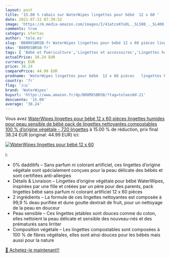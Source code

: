 ```yaml
---
layout: post
title: '15.00 % rabais sur WaterWipes lingettes pour bébé  12 x 60 '
date: 2021-07-22 07:39:52
image: 'https://m.media-amazon.com/images/I/41atzxKYxDL._SL500_._SL400_.jpg'
comments: true
category: ofertas
author: 'tole.es'
slug: 'B08MXSBRSB-fr WaterWipes lingettes pour bébé 12 x 60 pièces lingettes...'
sku: 'B08MXSBRSB-fr'
tags: [ 'Bébé et Puériculture','Lingettes et accessoires','Lingettes humides','Toilette de bébé','waterwipes', ]
actualPrice: 38.24 EUR
currency: EUR
price: 38.24
comparePrice: 44.99 EUR
prodname: 'WaterWipes lingettes pour bébé  12 x 60 pièces   lingettes humides pour peau sensible de bébé  pack de lingettes nettoyantes compostables 100 % d’origine végétale - 720 lingettes'
country: 'fr'
flag: '🇫🇷'
brand: 'WaterWipes'
buyurl: 'https://www.amazon.fr/dp/B08MXSBRSB/?tag=tolees0d-21'
descuento: '15.00'
average: '38.24'
---
```


Vous avez [WaterWipes lingettes pour bébé  12 x 60 pièces   lingettes humides pour peau sensible de bébé  pack de lingettes nettoyantes compostables 100 % d’origine végétale - 720 lingettes](https://www.amazon.fr/dp/B08MXSBRSB/?tag=tolees0d-21)  à  15.00 % de réduction, prix final  38.24 EUR (original: 44.99 EUR) ici:

[![WaterWipes lingettes pour bébé  12 x 60 ](https://m.media-amazon.com/images/I/41atzxKYxDL._SL500_._SL400_.jpg)](https://www.amazon.fr/dp/B08MXSBRSB/?tag=tolees0d-21)

ℹ️:

- 0% dadditifs – Sans parfum ni colorant artificiel, ces lingettes d’origine végétale sont spécialement conçues pour la peau délicate des bébés et sont certifiées anti-allergies
- Détails & Livraison – Lingettes d’origine végétale pour bébé WaterWipes, inspirées par une fille et créées par un père pour des parents, pack lingettes bébé sans parfum ni colorant artificiel 12 x 60 pièces
- 2 ingrédients – La formule de ces lingettes nettoyantes est composée à 99,9 % deau purifiée et dune goutte dextrait de fruit, pour un nettoyage de la peau en douceur
- Peau sensible – Ces lingettes jetables sont douces comme du coton, elles nettoient la peau délicate et sensible des nouveau-nés et des prématurés sans lirriter
- Composition végétale – Les lingettes compostables sont composées à 100 % de fibres végétales, elles sont ainsi douces pour les bébés mais aussi pour la nature

[🛒 Achetez-le maintenant!!](https://www.amazon.fr/dp/B08MXSBRSB/?tag=tolees0d-21)
